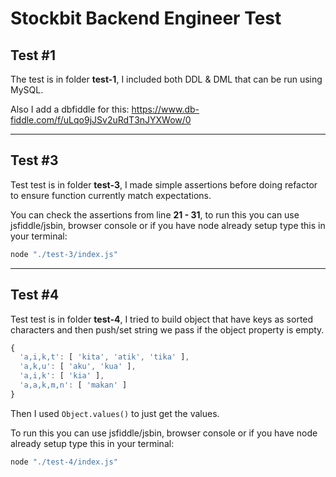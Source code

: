 # Stockbit Backend Engineer Test

## Test #1

The test is in folder **test-1**, I included both DDL & DML that can be run using MySQL.

Also I add a dbfiddle for this: https://www.db-fiddle.com/f/uLqo9jJSv2uRdT3nJYXWow/0

---

## Test #3

Test test is in folder **test-3**, I made simple assertions before doing refactor to ensure function currently match expectations.

You can check the assertions from line **21 - 31**, to run this you can use jsfiddle/jsbin, browser console or if you have node already setup type this in your terminal:

```bash
node "./test-3/index.js"
```

---

## Test #4

Test test is in folder **test-4**, I tried to build object that have keys as sorted characters and then push/set string we pass if the object property is empty.

```javascript
{
  'a,i,k,t': [ 'kita', 'atik', 'tika' ],
  'a,k,u': [ 'aku', 'kua' ],
  'a,i,k': [ 'kia' ],
  'a,a,k,m,n': [ 'makan' ]
}
```

Then I used `Object.values()` to just get the values.

To run this you can use jsfiddle/jsbin, browser console or if you have node already setup type this in your terminal:

```bash
node "./test-4/index.js"
```

